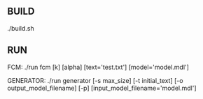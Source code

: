 
## BUILD ##
./build.sh

## RUN ##

FCM:
./run fcm [k] [alpha] [text='test.txt'] [model='model.mdl']

GENERATOR:
./run generator [-s max_size] [-t initial_text] [-o output_model_filename] [-p] [input_model_filename='model.mdl']